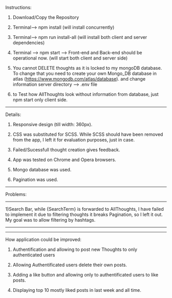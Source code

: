 Instructions: 

1) Download/Copy the Repository

2) Terminal--> npm install (will install concurrently)

3) Terminal--> npm run install-all (will install both client and server dependencies)

4) Terminal --> npm start --> Front-end and Back-end should be operational now.  (will start both client and server side)

5) You cannot DELETE thoughts as it is locked to my mongoDB database. To change that you need to create your own Mongo_DB database in atlas (https://www.mongodb.com/atlas/database). and change information server directory --> .env file

6) to Test how AllThoughts look without information from database, just npm start only client side.

 ----------------------------------------------------------

Details: 

1) Responsive design (till width: 360px).

2) CSS was substituted for SCSS. While SCSS should have been removed from the app, I left it for evaluation purposes, just in case.

3) Failed/Sucessfull thought creation gives feedback.

4) App was tested on Chrome and Opera browsers.

5) Mongo database was used.

6) Pagination was used.

------------------------------------------------

Problems: 
***************
1)Search Bar, while {SearchTerm} is forwarded to AllThoughts, I have failed to implement it due to filtering thoughts it breaks Pagination, so I left it out. My goal was to allow filtering by hashtags. 
**************
-----------------------------------------------

How application could be improved:

1) Authentification and allowing to post new Thoughts to only authenticated users

2) Allowing Authentificated users delete their own posts.

3) Adding a like button and allowing only to authentificated users to like posts.

4) Displaying top 10 mostly liked posts in last week and all time. 

